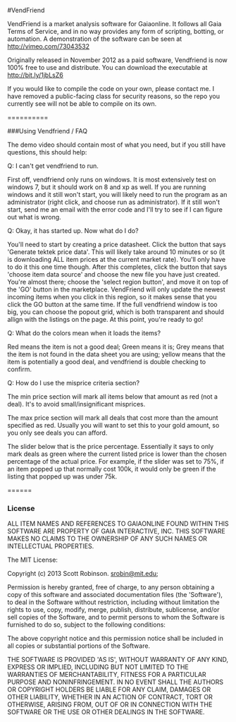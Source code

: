 #VendFriend




VendFriend is a market analysis software for Gaiaonline. It follows all Gaia Terms of Service, and in no way provides any form of scripting, botting, or automation. A demonstration of the software can be seen at http://vimeo.com/73043532

Originally released in November 2012 as a paid software, Vendfriend is now 100% free to use and distribute. You can download the executable at http://bit.ly/1jbLsZ6

If you would like to compile the code on your own, please contact me. I have removed a public-facing class for security reasons, so the repo you currently see will not be able to compile on its own.


==========

###Using Vendfriend / FAQ

The demo video should contain most of what you need, but if you still have questions, this should help:


Q: I can't get vendfriend to run.

First off, vendfriend only runs on windows. It is most extensively test on windows 7, but it should work on 8 and xp as well. If you are running windows and it still won't start, you will likely need to run the program as an administrator (right click, and choose run as administrator). If it still won't start, send me an email with the error code and I'll try to see if I can figure out what is wrong.


Q: Okay, it has started up. Now what do I do?

You'll need to start by creating a price datasheet. Click the button that says 'Generate tektek price data'. This will likely take around 10 minutes or so (it is downloading ALL item prices at the current market rate). You'll only have to do it this one time though. After this completes, click the button that says 'choose item data source' and choose the new file you have just created. You're almost there; choose the 'select region button', and move it on top of the 'GO' button in the marketplace. VendFriend will only update the newest incoming items when you click in this region, so it makes sense that you click the GO button at the same time. If the full vendfriend window is too big, you can choose the popout grid, which is both transparent and should allign with the listings on the page. At this point, you're ready to go!


Q: What do the colors mean when it loads the items?

Red means the item is not a good deal; Green means it is; Grey means that the item is not found in the data sheet you are using; yellow means that the item is potentially a good deal, and vendfriend is double checking to confirm.


Q: How do I use the misprice criteria section?

The min price section will mark all items below that amount as red (not a deal). It's to avoid small/insignificant misprices.

The max price section will mark all deals that cost more than the amount specified as red. Usually you will want to set this to your gold amount, so you only see deals you can afford.

The slider below that is the price percentage. Essentially it says to only mark deals as green where the current listed price is lower than the chosen percentage of the actual price. For example, if the slider was set to 75%, if an item popped up that normally cost 100k, it would only be green if the listing that popped up was under 75k.


======

### License

ALL ITEM NAMES AND REFERENCES TO GAIAONLINE FOUND WITHIN THIS SOFTWARE ARE PROPERTY OF GAIA INTERACTIVE, INC. THIS SOFTWARE MAKES NO CLAIMS TO THE OWNERSHIP OF ANY SUCH NAMES OR INTELLECTUAL PROPERTIES.



The MIT License:

Copyright (c) 2013 Scott Robinson. srobin@mit.edu;

Permission is hereby granted, free of charge, to any person obtaining
a copy of this software and associated documentation files (the
'Software'), to deal in the Software without restriction, including
without limitation the rights to use, copy, modify, merge, publish,
distribute, sublicense, and/or sell copies of the Software, and to
permit persons to whom the Software is furnished to do so, subject to
the following conditions:

The above copyright notice and this permission notice shall be
included in all copies or substantial portions of the Software.

THE SOFTWARE IS PROVIDED 'AS IS', WITHOUT WARRANTY OF ANY KIND,
EXPRESS OR IMPLIED, INCLUDING BUT NOT LIMITED TO THE WARRANTIES OF
MERCHANTABILITY, FITNESS FOR A PARTICULAR PURPOSE AND NONINFRINGEMENT.
IN NO EVENT SHALL THE AUTHORS OR COPYRIGHT HOLDERS BE LIABLE FOR ANY
CLAIM, DAMAGES OR OTHER LIABILITY, WHETHER IN AN ACTION OF CONTRACT,
TORT OR OTHERWISE, ARISING FROM, OUT OF OR IN CONNECTION WITH THE
SOFTWARE OR THE USE OR OTHER DEALINGS IN THE SOFTWARE.
